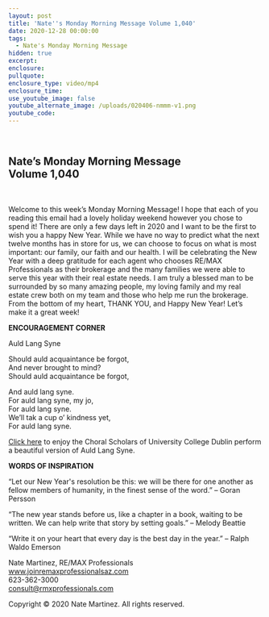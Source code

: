 ```yaml
---
layout: post
title: 'Nate''s Monday Morning Message Volume 1,040'
date: 2020-12-28 00:00:00
tags:
  - Nate's Monday Morning Message
hidden: true
excerpt:
enclosure:
pullquote:
enclosure_type: video/mp4
enclosure_time:
use_youtube_image: false
youtube_alternate_image: /uploads/020406-nmmm-v1.png
youtube_code:
---
```


&nbsp;

## **Nate’s Monday Morning Message<br>Volume 1,040**

&nbsp;

Welcome to this week’s Monday Morning Message\! I hope that each of you reading this email had a lovely holiday weekend however you chose to spend it\! There are only a few days left in 2020 and I want to be the first to wish you a happy New Year. While we have no way to predict what the next twelve months has in store for us, we can choose to focus on what is most important: our family, our faith and our health. I will be celebrating the New Year with a deep gratitude for each agent who chooses RE/MAX Professionals as their brokerage and the many families we were able to serve this year with their real estate needs. I am truly a blessed man to be surrounded by so many amazing people, my loving family and my real estate crew both on my team and those who help me run the brokerage. From the bottom of my heart, THANK YOU, and Happy New Year\! Let’s make it a great week\!

**ENCOURAGEMENT CORNER**

Auld Lang Syne

Should auld acquaintance be forgot,<br>And never brought to mind?<br>Should auld acquaintance be forgot,

And auld lang syne.<br>For auld lang syne, my jo,<br>For auld lang syne.<br>We’ll tak a cup o’ kindness yet,<br>For auld lang syne.

[Click here](https://youtu.be/W_6Vs8pADrQ) to enjoy the Choral Scholars of University College Dublin perform a beautiful version of Auld Lang Syne.

**WORDS OF INSPIRATION**

“Let our New Year's resolution be this: we will be there for one another as fellow members of humanity, in the finest sense of the word.” – Goran Persson

“The new year stands before us, like a chapter in a book, waiting to be written. We can help write that story by setting goals.” – Melody Beattie

“Write it on your heart that every day is the best day in the year.” – Ralph Waldo Emerson

Nate Martinez, RE/MAX Professionals<br>www.joinremaxprofessionalsaz.com<br>623-362-3000<br>consult@rmxprofessionals.com

Copyright &copy; 2020 Nate Martinez. All rights reserved.

